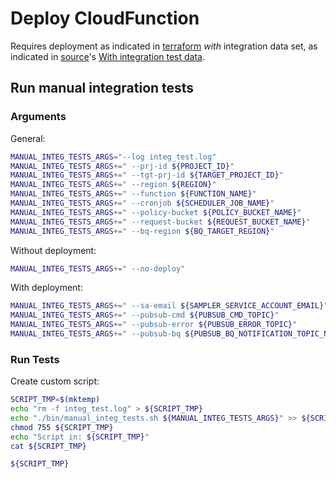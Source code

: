 # Deploy CloudFunction

Requires deployment as indicated in [terraform](../terraform/README.md) *with* integration data set,
as indicated in [source](../terraform/source/README.md)'s [With integration test data](../terraform/source/README.md#with-integration-test-data).

## Run manual integration tests

### Arguments

General:
```bash
MANUAL_INTEG_TESTS_ARGS="--log integ_test.log"
MANUAL_INTEG_TESTS_ARGS+=" --prj-id ${PROJECT_ID}"
MANUAL_INTEG_TESTS_ARGS+=" --tgt-prj-id ${TARGET_PROJECT_ID}"
MANUAL_INTEG_TESTS_ARGS+=" --region ${REGION}"
MANUAL_INTEG_TESTS_ARGS+=" --function ${FUNCTION_NAME}"
MANUAL_INTEG_TESTS_ARGS+=" --cronjob ${SCHEDULER_JOB_NAME}"
MANUAL_INTEG_TESTS_ARGS+=" --policy-bucket ${POLICY_BUCKET_NAME}"
MANUAL_INTEG_TESTS_ARGS+=" --request-bucket ${REQUEST_BUCKET_NAME}"
MANUAL_INTEG_TESTS_ARGS+=" --bq-region ${BQ_TARGET_REGION}"
```

Without deployment:
```bash
MANUAL_INTEG_TESTS_ARGS+=" --no-deploy"
```

With deployment:
```bash
MANUAL_INTEG_TESTS_ARGS+=" --sa-email ${SAMPLER_SERVICE_ACCOUNT_EMAIL}"
MANUAL_INTEG_TESTS_ARGS+=" --pubsub-cmd ${PUBSUB_CMD_TOPIC}"
MANUAL_INTEG_TESTS_ARGS+=" --pubsub-error ${PUBSUB_ERROR_TOPIC}"
MANUAL_INTEG_TESTS_ARGS+=" --pubsub-bq ${PUBSUB_BQ_NOTIFICATION_TOPIC_NAME}"
```

### Run Tests

Create custom script:
```bash
SCRIPT_TMP=$(mktemp)
echo "rm -f integ_test.log" > ${SCRIPT_TMP}
echo "./bin/manual_integ_tests.sh ${MANUAL_INTEG_TESTS_ARGS}" >> ${SCRIPT_TMP}
chmod 755 ${SCRIPT_TMP}
echo "Script in: ${SCRIPT_TMP}"
cat ${SCRIPT_TMP}
```

```bash
${SCRIPT_TMP}
```

